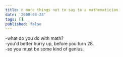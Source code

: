```yaml
---
title: n more things not to say to a mathematician
date: '2008-08-28'
tags: []
published: false
---
```


-what do you do with math?<br />-you'd better hurry up, before you turn 28.<br />-so you must be some kind of genius.<br />
